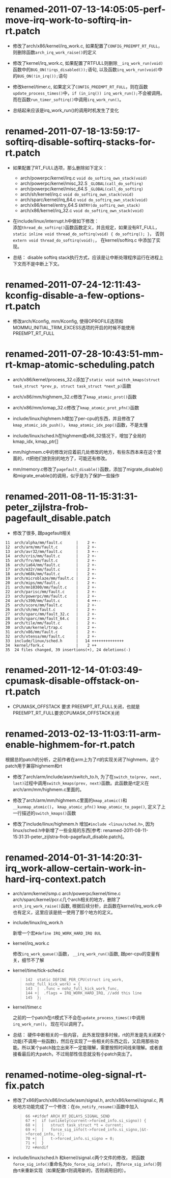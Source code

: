 renamed-2011-07-13-14:05:05-perf-move-irq-work-to-softirq-in-rt.patch
===

+ 修改了arch/x86/kernel/irq_work.c, 如果配置了`CONFIG_PREEMPT_RT_FULL`，则删除函数`arch_irq_work_raise()`的定义

+ 修改了kernel/irq_work.c, 如果配置了RTFULL则删除`__irq_work_run(void)`函数中的`BUG_ON(!irqs_disabled());`语句, 以及函数`irq_work_run(void)`中的`BUG_ON(!in_irq());`语句

+ 修改kernel/timer.c, 如果定义了`CONFIG_PREEMPT_RT_FULL`，则在函数`update_process_times()`中，`if (in_irq()) irq_work_run();`不会被调用。而在函数`run_timer_softirq()`中调用`irq_work_run()`。

+ 总结起来应该是irq_work_run()的调用时机发生了变化

renamed-2011-07-18-13:59:17-softirq-disable-softirq-stacks-for-rt.patch
===

+ 如果配置了RT_FULL选项，那么删除如下定义：
	+ arch/powerpc/kernel/irq.c `void do_softirq_own_stack(void)`
	+ arch/powerpc/kernel/misc_32.S `_GLOBAL(call_do_softirq)`
	+ arch/powerpc/kernel/misc_64.S `_GLOBAL(call_do_softirq)`
	+ arch/sh/kernel/irq.c `void do_softirq_own_stack(void)`
	+ arch/sparc/kernel/irq_64.c `void do_softirq_own_stack(void)`
	+ arch/x86/kernel/entry_64.S `ENTRY(do_softirq_own_stack)`
	+ arch/x86/kernel/irq_32.c `void do_softirq_own_stack(void)`

+ 在include/linux/interrupt.h中做如下修改：  
	添加`thread_do_softirq()`函数函数定义，并且规定，如果没有RT_FULL，`static inline void thread_do_softirq(void) { do_softirq(); }`， 否则`extern void thread_do_softirq(void);`， 在kernel/softirq.c 中添加了实现。

+ 总结： disable softirq stack执行方式，应该是让中断处理程序运行在进程上下文而不是中断上下文。

renamed-2011-07-24-12:11:43-kconfig-disable-a-few-options-rt.patch
===

+ 修改arch/Kconfig, mm/Kconfig, 使得OPROFILE选项和MOMMU_INITIAL_TRIM_EXCESS选项的开启的时候不能使用PREEMPT_RT_FULL

renamed-2011-07-28-10:43:51-mm-rt-kmap-atomic-scheduling.patch
===

+ arch/x86/kernel/process_32.c添加了`static void switch_kmaps(struct task_struct *prev_p, struct task_struct *next_p)`函数

+ arch/x86/mm/highmem_32.c修改了`kmap_atomic_prot()`函数
+ arch/x86/mm/iomap_32.c修改了`kmap_atomic_prot_pfn()`函数
+ include/linux/highmem.h增加了per-cpu的东西，并且修改了`kmap_atomic_idx_push()`， `kmap_atomic_idx_pop()`函数，不是太懂
+ include/linux/sched.h在highmem或x86_32情况下，增加了全局的kmap_idx, kmap_ptr[]
+ mm/highmem.c中的修改对应着前几处修改的地方，有些东西本来在这个里面的，rt把他们放到别的地方了，可能还有修改。
+ mm/memory.c修改了`pagefault_disable()`函数，添加了migrate_disable()和migrate_enable()的调用，似乎是为了保护一些操作

renamed-2011-08-11-15:31:31-peter_zijlstra-frob-pagefault_disable.patch
===

+ 修改了很多, 跟pagefault相关

```
11  arch/alpha/mm/fault.c      |    2 +-
12  arch/arm/mm/fault.c        |    2 +-
13  arch/avr32/mm/fault.c      |    3 +--
14  arch/cris/mm/fault.c       |    2 +-
15  arch/frv/mm/fault.c        |    2 +-
16  arch/ia64/mm/fault.c       |    2 +-
17  arch/m32r/mm/fault.c       |    2 +-
18  arch/m68k/mm/fault.c       |    2 +-
19  arch/microblaze/mm/fault.c |    2 +-
20  arch/mips/mm/fault.c       |    2 +-
21  arch/mn10300/mm/fault.c    |    2 +-
22  arch/parisc/mm/fault.c     |    2 +-
23  arch/powerpc/mm/fault.c    |    2 +-
24  arch/s390/mm/fault.c       |    4 ++--
25  arch/score/mm/fault.c      |    2 +-
26  arch/sh/mm/fault.c         |    2 +-
27  arch/sparc/mm/fault_32.c   |    2 +-
28  arch/sparc/mm/fault_64.c   |    2 +-
29  arch/tile/mm/fault.c       |    2 +-
30  arch/um/kernel/trap.c      |    2 +-
31  arch/x86/mm/fault.c        |    2 +-
32  arch/xtensa/mm/fault.c     |    2 +-
33  include/linux/sched.h      |   14 ++++++++++++++
34  kernel/fork.c              |    2 ++
35  24 files changed, 39 insertions(+), 24 deletions(-)
```

renamed-2011-12-14-01:03:49-cpumask-disable-offstack-on-rt.patch
===

+ CPUMASK_OFFSTACK 要求 PREEMPT_RT_FULL关闭，也就是PREEMPT_RT_FULL要求CPUMASK_OFFSTACK关闭

renamed-2013-02-13-11:03:11-arm-enable-highmem-for-rt.patch
===

根据总的patch的分析，之前作者在arm上为了rt的实现关闭了highmem，这个patch用于兼容highmem和rt

+ 修改了arch/arm/include/asm/switch_to.h, 为了在`switch_to(prev, next, last)`过程中调用`switch_kmaps(prev, next)`函数。此函数是rt定义在arch/arm/mm/highmem.c里面的。

+ 修改了arch/arm/mm/highmem.c里面的`kmap_atomic()`和`__kunmap_atomic()`， `kmap_atomic_pfn()` `kmap_atomic_to_page()`, 定义了上一行描述的`switch_kmaps()`函数

+ 修改了include/linux/highmem.h 增加`#include <linux/sched.h>`, 因为linux/sched.h中新增了一些全局的东西[参考: renamed-2011-08-11-15:31:31-peter_zijlstra-frob-pagefault_disable.patch]。

renamed-2014-01-31-14:20:31-irq_work-allow-certain-work-in-hard-irq-context.patch
===

+ arch/arm/kernel/smp.c arch/powerpc/kernel/time.c arch/sparc/kernel/pcr.c几个arch相关的地方，删除了`arch_irq_work_raise()`函数, 根据后续分析，此函数在kernel/irq_work.c中也有定义，这里应该是统一使用了那个地方的定义。

+ include/linux/irq_work.h

	新增一个宏`#define IRQ_WORK_HARD_IRQ 8UL`

+ kernel/irq_work.c

	修改`irq_work_queue()`函数， `__irq_work_run()`函数, 跟per-cpu的变量有关，细节不了解

+ kernel/time/tick-sched.c

	> ```
	> 142  static DEFINE_PER_CPU(struct irq_work, nohz_full_kick_work) = {
	> 143  |  .func = nohz_full_kick_work_func,
	> 144 +|  .flags = IRQ_WORK_HARD_IRQ, //add this line
	> 145  };
	> ```
+ kernel/timer.c

	之前的一个patch在rt模式下不会在`update_process_times()`中调用`irq_work_run()`， 现在可以调用了。

+ 总结： 硬件中断相关的一些内容， 此外发现很多时候，rt的开发是先关闭某个功能(不调用一些函数)，然后在实现了一些相关的东西之后，又启用那些功能。所以某个patch独立出来不一定能理解，需要按照时间线来理解。或者直接看最后的大patch，不过局部性信息就没有小patch突出了。

renamed-notime-oleg-signal-rt-fix.patch
===

+ 修改了x86的arch/x86/include/asm/signal.h, arch/x86/kernel/signal.c, 两处地方功能完成了一个修改：在`do_notify_resume()`函数中加入

	> ```
	> 66 +#ifdef ARCH_RT_DELAYS_SIGNAL_SEND
	> 67 +|  if (unlikely(current->forced_info.si_signo)) {
	> 68 +|  |   struct task_struct *t = current;
	> 69 +|  |   force_sig_info(t->forced_info.si_signo,|&t->forced_info, t);
	> 70 +|  |   t->forced_info.si_signo = 0;
	> 71 +|  }
	> 72 +#endif
	> ```

+ include/linux/sched.h 和kernel/signal.c两个文件的修改， 把函数`force_sig_info()`重命名为`do_force_sig_info()`， 而`force_sig_info()`则由rt来重新实现（如果配置rt则调用新的，否则调用旧的）。
